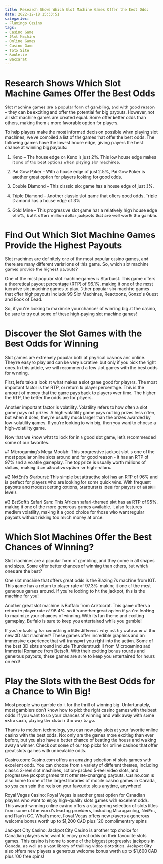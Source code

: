 ```yaml
---
title: Research Shows Which Slot Machine Games Offer the Best Odds
date: 2022-12-18 15:33:51
categories:
- Flamingo Casino
tags:
- Casino Game
- Slot Machine
- Online Games
- Casino Game
- Toto Site
- Roulette
- Baccarat
---
```



#  Research Shows Which Slot Machine Games Offer the Best Odds

Slot machine games are a popular form of gambling, and with good reason – they can be exciting and offer the potential for big payouts. However, not all slot machine games are created equal. Some offer better odds than others, making them a more favorable option for players.

To help players make the most informed decision possible when playing slot machines, we’ve compiled a list of the games that offer the best odds. The following games have the lowest house edge, giving players the best chance at winning big payouts:

1. Keno – The house edge on Keno is just 2%. This low house edge makes it one of the best options when playing slot machines.

2. Pai Gow Poker – With a house edge of just 2.5%, Pai Gow Poker is another great option for players looking for good odds.

3. Double Diamond – This classic slot game has a house edge of just 3%.

4. Triple Diamond – Another classic slot game that offers good odds, Triple Diamond has a house edge of 3%.

5. Gold Mine – This progressive slot game has a relatively high house edge of 5%, but it offers million dollar jackpots that are well worth the gamble.

#  Find Out Which Slot Machine Games Provide the Highest Payouts

Slot machines are definitely one of the most popular casino games, and there are many different variations of this game. So, which slot machine games provide the highest payouts?

One of the most popular slot machine games is Starburst. This game offers a theoretical payout percentage (RTP) of 96.1%, making it one of the most lucrative slot machine games to play. Other popular slot machine games that offer high payouts include 99 Slot Machines, Reactoonz, Gonzo's Quest and Book of Dead.

So, if you're looking to maximise your chances of winning big at the casino, be sure to try out some of these high-paying slot machine games!

#  Discover the Slot Games with the Best Odds for Winning

Slot games are extremely popular both at physical casinos and online. They’re easy to play and can be very lucrative, but only if you pick the right ones. In this article, we will recommend a few slot games with the best odds for winning.

First, let’s take a look at what makes a slot game good for players. The most important factor is the RTP, or return to player percentage. This is the amount of money that the game pays back to players over time. The higher the RTP, the better the odds are for players.

Another important factor is volatility. Volatility refers to how often a slot game pays out prizes. A high-volatility game pays out big prizes less often, but when it does, they’re usually much larger than the prizes awarded by low-volatility games. If you’re looking to win big, then you want to choose a high-volatility game.

Now that we know what to look for in a good slot game, let’s recommended some of our favorites.

#1 Microgaming’s Mega Moolah: This progressive jackpot slot is one of the most popular online slots around and for good reason – it has an RTP of 97% and a volatile gameplay. The top prize is usually worth millions of dollars, making it an attractive option for high-rollers.

#2 NetEnt’s Starburst: This simple but attractive slot has an RTP of 96% and is perfect for players who are looking for some quick wins. With frequent payouts and modest betting options, Starburst is ideal for players of all skill levels.

#3 BetSoft’s Safari Sam: This African safari-themed slot has an RTP of 95%, making it one of the more generous games available. It also features medium volatility, making it a good choice for those who want regular payouts without risking too much money at once.

#  Which Slot Machines Offer the Best Chances of Winning?

Slot machines are a popular form of gambling, and they come in all shapes and sizes. Some offer better chances of winning than others, but which ones are the best?

One slot machine that offers great odds is the Blazing 7s machine from IGT. This game has a return to player rate of 97.3%, making it one of the most generous games around. If you're looking to hit the jackpot, this is the machine for you!

Another great slot machine is Buffalo from Aristocrat. This game offers a return to player rate of 96.4%, so it's another great option if you're looking to maximize your chances of winning. With its fun theme and exciting gameplay, Buffalo is sure to keep you entertained while you gamble!

If you're looking for something a little different, why not try out some of the new 3D slot machines? These games offer incredible graphics and an immersive experience that will transport you right into the action. Some of the best 3D slots around include Thunderstruck II from Microgaming and Immortal Romance from Betsoft. With their exciting bonus rounds and generous payouts, these games are sure to keep you entertained for hours on end!

#  Play the Slots with the Best Odds for a Chance to Win Big!

Most people who gamble do it for the thrill of winning big. Unfortunately, most gamblers don’t know how to pick the right casino games with the best odds. If you want to up your chances of winning and walk away with some extra cash, playing the slots is the way to go.

Thanks to modern technology, you can now play slots at your favorite online casino with the best odds. Not only are the games more exciting than ever before, but you also have a better chance of beating the house and walking away a winner. Check out some of our top picks for online casinos that offer great slots games with unbeatable odds.

Casino.com: Casino.com offers an amazing selection of slots games with excellent odds. You can choose from a variety of different themes, including classic 3-reel slot machines, action-packed 5-reel video slots, and progressive jackpot games that offer life-changing payouts. Casino.com is also home to one of the largest libraries of mobile casino games in Canada, so you can spin the reels on your favourite slots anytime, anywhere!

Royal Vegas Casino: Royal Vegas is another great option for Canadian players who want to enjoy high-quality slots games with excellent odds. This award-winning online casino offers a staggering selection of slots titles from some of the world’s leading providers, including Microgaming, NetEnt, and Play’n GO. What’s more, Royal Vegas offers new players a generous welcome bonus worth up to $1,200 CAD plus 120 complimentary spins!

Jackpot City Casino: Jackpot City Casino is another top choice for Canadian players who want to enjoy great odds on their favourite slots games. This casino is home to some of the biggest progressive jackpots in Canada, as well as a vast library of thrilling video slots titles. Jackpot City also offers new players a generous welcome bonus worth up to $1,600 CAD plus 100 free spins!